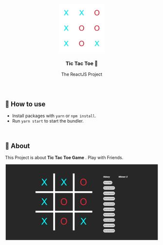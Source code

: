 <br />
<p align="center">
  <a href="">
    <img src="img\LOGO.png" alt="Logo" width="150" \>
  </a>
  
  <h3 align="center"> <b> Tic Tac Toe </b> 📝</h3>

  <p align="center">
    The ReactJS Project    
  </p>

  
</p>
</p>
<br/>
<br/>



## 🚀 How to use

- Install packages with `yarn` or `npm install`.
- Run `yarn start` to start the bundler.

<br>

## 📱 About

This Project  is about **Tic Tac Toe Game** . Play with Friends. 

<p align="center">
    <img src="img\TicTacToe.png" alt="Game" width="500px" >
</p>